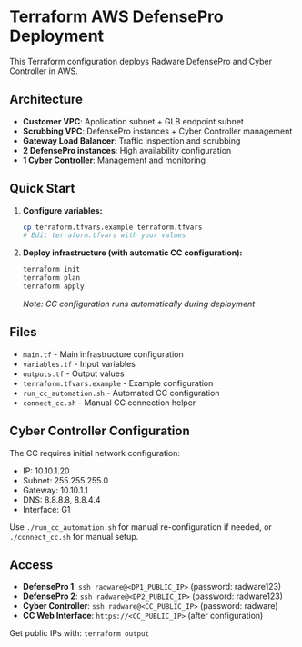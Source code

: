 # Terraform AWS DefensePro Deployment

This Terraform configuration deploys Radware DefensePro and Cyber Controller in AWS.

## Architecture
- **Customer VPC**: Application subnet + GLB endpoint subnet
- **Scrubbing VPC**: DefensePro instances + Cyber Controller management
- **Gateway Load Balancer**: Traffic inspection and scrubbing
- **2 DefensePro instances**: High availability configuration
- **1 Cyber Controller**: Management and monitoring

## Quick Start

1. **Configure variables:**
   ```bash
   cp terraform.tfvars.example terraform.tfvars
   # Edit terraform.tfvars with your values
   ```

2. **Deploy infrastructure (with automatic CC configuration):**
   ```bash
   terraform init
   terraform plan
   terraform apply
   ```
   *Note: CC configuration runs automatically during deployment*

## Files
- `main.tf` - Main infrastructure configuration
- `variables.tf` - Input variables
- `outputs.tf` - Output values
- `terraform.tfvars.example` - Example configuration
- `run_cc_automation.sh` - Automated CC configuration
- `connect_cc.sh` - Manual CC connection helper

## Cyber Controller Configuration
The CC requires initial network configuration:
- IP: 10.10.1.20
- Subnet: 255.255.255.0  
- Gateway: 10.10.1.1
- DNS: 8.8.8.8, 8.8.4.4
- Interface: G1

Use `./run_cc_automation.sh` for manual re-configuration if needed, or `./connect_cc.sh` for manual setup.

## Access
- **DefensePro 1**: `ssh radware@<DP1_PUBLIC_IP>` (password: radware123)
- **DefensePro 2**: `ssh radware@<DP2_PUBLIC_IP>` (password: radware123)  
- **Cyber Controller**: `ssh radware@<CC_PUBLIC_IP>` (password: radware)
- **CC Web Interface**: `https://<CC_PUBLIC_IP>` (after configuration)

Get public IPs with: `terraform output`
